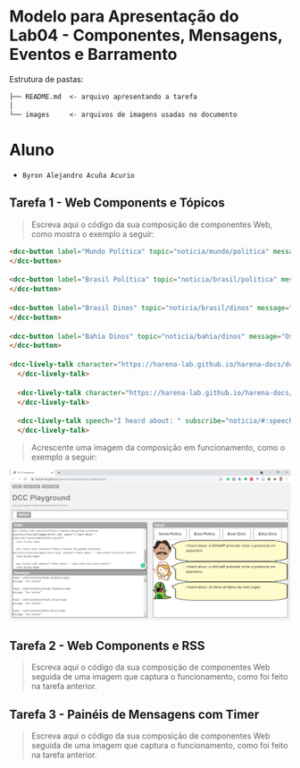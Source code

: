# Modelo para Apresentação do Lab04 - Componentes, Mensagens, Eventos e Barramento

Estrutura de pastas:

~~~
├── README.md  <- arquivo apresentando a tarefa
│
└── images     <- arquivos de imagens usadas no documento
~~~

# Aluno
* `Byron Alejandro Acuña Acurio`

## Tarefa 1 - Web Components e Tópicos

> Escreva aqui o código da sua composição de componentes Web, como mostra o exemplo a seguir:

~~~html
<dcc-button label="Mundo Política" topic="noticia/mundo/politica" message="USA esta indo em bora de Afganistan">
</dcc-button>

<dcc-button label="Brasil Política" topic="noticia/brasil/politica" message="A UNICAMP pretende voltar a presencial em septembro">
</dcc-button>

<dcc-button label="Brasil Dinos" topic="noticia/brasil/dinos" message="Os Dinos de Brasil são legais">
</dcc-button>

<dcc-button label="Bahia Dinos" topic="noticia/bahia/dinos" message="Os Dinos de Bahia são mais Legais">
</dcc-button>

<dcc-lively-talk character="https://harena-lab.github.io/harena-docs/dccs/tutorial/images/doctor.png" speech="I heard about: " subscribe="noticia/#/politica:speech">
  </dcc-lively-talk>

  <dcc-lively-talk character="https://harena-lab.github.io/harena-docs/dccs/tutorial/images/nurse.png" speech="I heard about: " subscribe="+/brasil/#:speech">
  </dcc-lively-talk>

  <dcc-lively-talk speech="I heard about: " subscribe="noticia/#:speech">
  </dcc-lively-talk>
~~~

> Acrescente uma imagem da composição em funcionamento, como o exemplo a seguir:

![Composition Screenshot](images/dcc-tarefa1.png)

## Tarefa 2 - Web Components e RSS
> Escreva aqui o código da sua composição de componentes Web seguida de uma imagem que captura o funcionamento, como foi feito na tarefa anterior.

## Tarefa 3 - Painéis de Mensagens com Timer
> Escreva aqui o código da sua composição de componentes Web seguida de uma imagem que captura o funcionamento, como foi feito na tarefa anterior.
